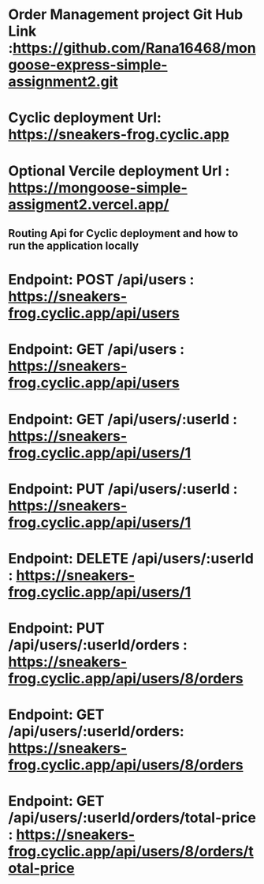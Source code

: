 # Order Management project Git Hub Link :https://github.com/Rana16468/mongoose-express-simple-assignment2.git
# Cyclic deployment Url: https://sneakers-frog.cyclic.app
# Optional Vercile deployment Url : https://mongoose-simple-assigment2.vercel.app/
## Routing Api for Cyclic deployment and how to run the application locally
# Endpoint: POST /api/users : https://sneakers-frog.cyclic.app/api/users
# Endpoint: GET /api/users : https://sneakers-frog.cyclic.app/api/users
# Endpoint: GET /api/users/:userId : https://sneakers-frog.cyclic.app/api/users/1
# Endpoint: PUT /api/users/:userId : https://sneakers-frog.cyclic.app/api/users/1
# Endpoint: DELETE /api/users/:userId : https://sneakers-frog.cyclic.app/api/users/1
# Endpoint: PUT /api/users/:userId/orders : https://sneakers-frog.cyclic.app/api/users/8/orders
# Endpoint: GET /api/users/:userId/orders: https://sneakers-frog.cyclic.app/api/users/8/orders
# Endpoint: GET /api/users/:userId/orders/total-price : https://sneakers-frog.cyclic.app/api/users/8/orders/total-price